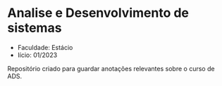 # Analise e Desenvolvimento de sistemas

- Faculdade: Estácio
- Iício: 01/2023

Repositório criado para guardar anotações relevantes sobre o curso de ADS.

